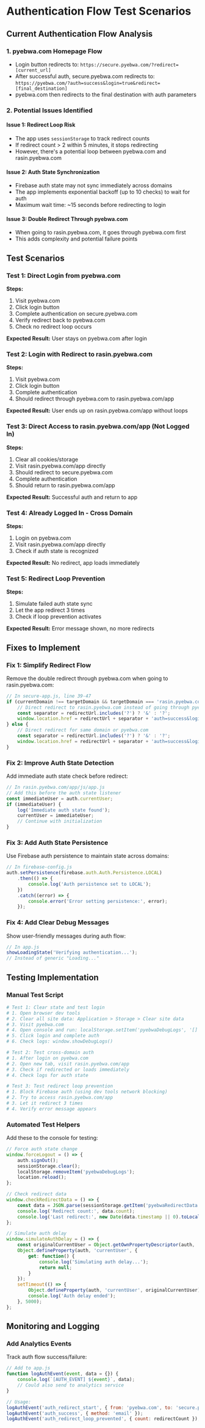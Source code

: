 # Authentication Flow Test Scenarios

## Current Authentication Flow Analysis

### 1. **pyebwa.com Homepage Flow**
- Login button redirects to: `https://secure.pyebwa.com/?redirect=[current_url]`
- After successful auth, secure.pyebwa.com redirects to: `https://pyebwa.com/?auth=success&login=true&redirect=[final_destination]`
- pyebwa.com then redirects to the final destination with auth parameters

### 2. **Potential Issues Identified**

#### Issue 1: Redirect Loop Risk
- The app uses `sessionStorage` to track redirect counts
- If redirect count > 2 within 5 minutes, it stops redirecting
- However, there's a potential loop between pyebwa.com and rasin.pyebwa.com

#### Issue 2: Auth State Synchronization
- Firebase auth state may not sync immediately across domains
- The app implements exponential backoff (up to 10 checks) to wait for auth
- Maximum wait time: ~15 seconds before redirecting to login

#### Issue 3: Double Redirect Through pyebwa.com
- When going to rasin.pyebwa.com, it goes through pyebwa.com first
- This adds complexity and potential failure points

## Test Scenarios

### Test 1: Direct Login from pyebwa.com
**Steps:**
1. Visit pyebwa.com
2. Click login button
3. Complete authentication on secure.pyebwa.com
4. Verify redirect back to pyebwa.com
5. Check no redirect loop occurs

**Expected Result:** User stays on pyebwa.com after login

### Test 2: Login with Redirect to rasin.pyebwa.com
**Steps:**
1. Visit pyebwa.com
2. Click login button
3. Complete authentication
4. Should redirect through pyebwa.com to rasin.pyebwa.com/app

**Expected Result:** User ends up on rasin.pyebwa.com/app without loops

### Test 3: Direct Access to rasin.pyebwa.com/app (Not Logged In)
**Steps:**
1. Clear all cookies/storage
2. Visit rasin.pyebwa.com/app directly
3. Should redirect to secure.pyebwa.com
4. Complete authentication
5. Should return to rasin.pyebwa.com/app

**Expected Result:** Successful auth and return to app

### Test 4: Already Logged In - Cross Domain
**Steps:**
1. Login on pyebwa.com
2. Visit rasin.pyebwa.com/app directly
3. Check if auth state is recognized

**Expected Result:** No redirect, app loads immediately

### Test 5: Redirect Loop Prevention
**Steps:**
1. Simulate failed auth state sync
2. Let the app redirect 3 times
3. Check if loop prevention activates

**Expected Result:** Error message shown, no more redirects

## Fixes to Implement

### Fix 1: Simplify Redirect Flow
Remove the double redirect through pyebwa.com when going to rasin.pyebwa.com:

```javascript
// In secure-app.js, line 39-47
if (currentDomain !== targetDomain && targetDomain === 'rasin.pyebwa.com') {
    // Direct redirect to rasin.pyebwa.com instead of going through pyebwa.com
    const separator = redirectUrl.includes('?') ? '&' : '?';
    window.location.href = redirectUrl + separator + 'auth=success&login=true';
} else {
    // Direct redirect for same domain or pyebwa.com
    const separator = redirectUrl.includes('?') ? '&' : '?';
    window.location.href = redirectUrl + separator + 'auth=success&login=true';
}
```

### Fix 2: Improve Auth State Detection
Add immediate auth state check before redirect:

```javascript
// In rasin.pyebwa.com/app/js/app.js
// Add this before the auth state listener
const immediateUser = auth.currentUser;
if (immediateUser) {
    log('Immediate auth state found');
    currentUser = immediateUser;
    // Continue with initialization
}
```

### Fix 3: Add Auth State Persistence
Use Firebase auth persistence to maintain state across domains:

```javascript
// In firebase-config.js
auth.setPersistence(firebase.auth.Auth.Persistence.LOCAL)
    .then(() => {
        console.log('Auth persistence set to LOCAL');
    })
    .catch((error) => {
        console.error('Error setting persistence:', error);
    });
```

### Fix 4: Add Clear Debug Messages
Show user-friendly messages during auth flow:

```javascript
// In app.js
showLoadingState('Verifying authentication...');
// Instead of generic "Loading..."
```

## Testing Implementation

### Manual Test Script
```bash
# Test 1: Clear state and test login
# 1. Open browser dev tools
# 2. Clear all site data: Application > Storage > Clear site data
# 3. Visit pyebwa.com
# 4. Open console and run: localStorage.setItem('pyebwaDebugLogs', '[]')
# 5. Click login and complete auth
# 6. Check logs: window.showDebugLogs()

# Test 2: Test cross-domain auth
# 1. After login on pyebwa.com
# 2. Open new tab, visit rasin.pyebwa.com/app
# 3. Check if redirected or loads immediately
# 4. Check logs for auth state

# Test 3: Test redirect loop prevention
# 1. Block Firebase auth (using dev tools network blocking)
# 2. Try to access rasin.pyebwa.com/app
# 3. Let it redirect 3 times
# 4. Verify error message appears
```

### Automated Test Helpers
Add these to the console for testing:

```javascript
// Force auth state change
window.forceLogout = () => {
    auth.signOut();
    sessionStorage.clear();
    localStorage.removeItem('pyebwaDebugLogs');
    location.reload();
};

// Check redirect data
window.checkRedirectData = () => {
    const data = JSON.parse(sessionStorage.getItem('pyebwaRedirectData') || '{}');
    console.log('Redirect count:', data.count);
    console.log('Last redirect:', new Date(data.timestamp || 0).toLocaleString());
};

// Simulate auth delay
window.simulateAuthDelay = () => {
    const originalCurrentUser = Object.getOwnPropertyDescriptor(auth, 'currentUser');
    Object.defineProperty(auth, 'currentUser', {
        get: function() {
            console.log('Simulating auth delay...');
            return null;
        }
    });
    setTimeout(() => {
        Object.defineProperty(auth, 'currentUser', originalCurrentUser);
        console.log('Auth delay ended');
    }, 5000);
};
```

## Monitoring and Logging

### Add Analytics Events
Track auth flow success/failure:

```javascript
// Add to app.js
function logAuthEvent(event, data = {}) {
    console.log(`[AUTH_EVENT] ${event}`, data);
    // Could also send to analytics service
}

// Usage:
logAuthEvent('auth_redirect_start', { from: 'pyebwa.com', to: 'secure.pyebwa.com' });
logAuthEvent('auth_success', { method: 'email' });
logAuthEvent('auth_redirect_loop_prevented', { count: redirectCount });
```